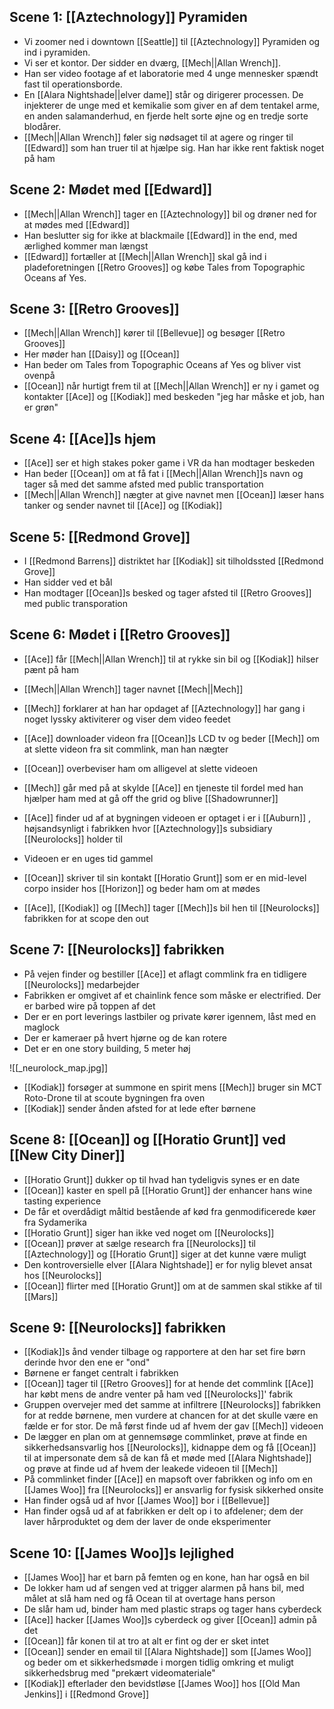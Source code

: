 ## Scene 1: [[Aztechnology]] Pyramiden

- Vi zoomer ned i downtown [[Seattle]] til [[Aztechnology]] Pyramiden og ind i pyramiden.
- Vi ser et kontor. Der sidder en dværg, [[Mech||Allan Wrench]].
- Han ser video footage af et laboratorie med 4 unge mennesker spændt fast til operationsborde.
- En [[Alara Nightshade||elver dame]] står og dirigerer processen. De injekterer de unge med et kemikalie som giver en af dem tentakel arme, en anden salamanderhud, en fjerde helt sorte øjne og en tredje sorte blodårer.
- [[Mech||Allan Wrench]] føler sig nødsaget til at agere og ringer til [[Edward]] som han truer til at hjælpe sig. Han har ikke rent faktisk noget på ham

## Scene 2: Mødet med [[Edward]]

- [[Mech||Allan Wrench]] tager en [[Aztechnology]] bil og drøner ned for at mødes med [[Edward]]
- Han beslutter sig for ikke at blackmaile [[Edward]] in the end, med ærlighed kommer man længst
- [[Edward]] fortæller at [[Mech||Allan Wrench]] skal gå ind i pladeforetningen [[Retro Grooves]] og købe Tales from Topographic Oceans af Yes.

## Scene 3: [[Retro Grooves]]

- [[Mech||Allan Wrench]] kører til [[Bellevue]] og besøger [[Retro Grooves]]
- Her møder han [[Daisy]] og [[Ocean]]
- Han beder om Tales from Topographic Oceans af Yes og bliver vist ovenpå
- [[Ocean]] når hurtigt frem til at [[Mech||Allan Wrench]] er ny i gamet og kontakter [[Ace]] og [[Kodiak]] med beskeden "jeg har måske et job, han er grøn"

## Scene 4: [[Ace]]s hjem

- [[Ace]] ser et high stakes poker game i VR da han modtager beskeden
- Han beder [[Ocean]] om at få fat i [[Mech||Allan Wrench]]s navn og tager så med det samme afsted med public transportation
- [[Mech||Allan Wrench]] nægter at give navnet men [[Ocean]] læser hans tanker og sender navnet til [[Ace]] og [[Kodiak]]

## Scene 5: [[Redmond Grove]]

- I [[Redmond Barrens]] distriktet har [[Kodiak]] sit tilholdssted [[Redmond Grove]]
- Han sidder ved et bål
- Han modtager [[Ocean]]s besked og tager afsted til [[Retro Grooves]] med public transporation

## Scene 6: Mødet i [[Retro Grooves]]

- [[Ace]] får [[Mech||Allan Wrench]] til at rykke sin bil og [[Kodiak]] hilser pænt på ham
- [[Mech||Allan Wrench]] tager navnet [[Mech||Mech]]
- [[Mech]] forklarer at han har opdaget af [[Aztechnology]] har gang i noget lyssky aktiviterer og viser dem video feedet
- [[Ace]] downloader videon fra [[Ocean]]s LCD tv og beder [[Mech]] om at slette videon fra sit commlink, man han nægter
- [[Ocean]] overbeviser ham om alligevel at slette videoen
- [[Mech]] går med på at skylde [[Ace]] en tjeneste til fordel med han hjælper ham med at gå off the grid og blive [[Shadowrunner]]
- [[Ace]] finder ud af at bygningen videoen er optaget i er i [[Auburn]] , højsandsynligt i fabrikken hvor [[Aztechnology]]s subsidiary [[Neurolocks]] holder til

- Videoen er en uges tid gammel
- [[Ocean]] skriver til sin kontakt [[Horatio Grunt]] som er en mid-level corpo insider hos [[Horizon]] og beder ham om at mødes
- [[Ace]], [[Kodiak]] og [[Mech]] tager [[Mech]]s bil hen til [[Neurolocks]] fabrikken for at scope den out

## Scene 7: [[Neurolocks]] fabrikken

- På vejen finder og bestiller [[Ace]] et aflagt commlink fra en tidligere [[Neurolocks]] medarbejder
- Fabrikken er omgivet af et chainlink fence som måske er electrified. Der er barbed wire på toppen af det
- Der er en port leverings lastbiler og private kører igennem, låst med en maglock
- Der er kameraer på hvert hjørne og de kan rotere
- Det er en one story building, 5 meter høj

![[_neurolock_map.jpg]]

- [[Kodiak]] forsøger at summone en spirit mens [[Mech]] bruger sin MCT Roto-Drone til at scoute bygningen fra oven
- [[Kodiak]] sender ånden afsted for at lede efter børnene

## Scene 8: [[Ocean]] og [[Horatio Grunt]] ved [[New City Diner]]

- [[Horatio Grunt]] dukker op til hvad han tydeligvis synes er en date
- [[Ocean]] kaster en spell på [[Horatio Grunt]] der enhancer hans wine tasting experience
- De får et overdådigt måltid bestående af kød fra genmodificerede køer fra Sydamerika
- [[Horatio Grunt]] siger han ikke ved noget om [[Neurolocks]]
- [[Ocean]] prøver at sælge research fra [[Neurolocks]] til [[Aztechnology]] og [[Horatio Grunt]] siger at det kunne være muligt
- Den kontroversielle elver [[Alara Nightshade]] er for nylig blevet ansat hos [[Neurolocks]]
- [[Ocean]] flirter med [[Horatio Grunt]] om at de sammen skal stikke af til [[Mars]]

## Scene 9: [[Neurolocks]] fabrikken

- [[Kodiak]]s ånd vender tilbage og rapportere at den har set fire børn derinde hvor den ene er "ond"
- Børnene er fanget centralt i fabrikken
- [[Ocean]] tager til [[Retro Grooves]] for at hende det commlink [[Ace]] har købt mens de andre venter på ham ved [[Neurolocks]]' fabrik
- Gruppen overvejer med det samme at infiltrere [[Neurolocks]] fabrikken for at redde børnene, men vurdere at chancen for at det skulle være en fælde er for stor. De må først finde ud af hvem der gav [[Mech]] videoen
- De lægger en plan om at gennemsøge commlinket, prøve at finde en sikkerhedsansvarlig hos [[Neurolocks]], kidnappe dem og få [[Ocean]] til at impersonate dem så de kan få et møde med [[Alara Nightshade]] og prøve at finde ud af hvem der leakede videoen til [[Mech]]
- På commlinket finder [[Ace]] en mapsoft over fabrikken og info om en [[James Woo]] fra [[Neurolocks]] er ansvarlig for fysisk sikkerhed onsite
- Han finder også ud af hvor [[James Woo]] bor i [[Bellevue]]
- Han finder også ud af at fabrikken er delt op i to afdelener; dem der laver hårproduktet og dem der laver de onde eksperimenter

## Scene 10: [[James Woo]]s lejlighed

- [[James Woo]] har et barn på femten og en kone, han har også en bil
- De lokker ham ud af sengen ved at trigger alarmen på hans bil, med målet at slå ham ned og få Ocean til at overtage hans person
- De slår ham ud, binder ham med plastic straps og tager hans cyberdeck
- [[Ace]] hacker [[James Woo]]s cyberdeck og giver [[Ocean]] admin på det
- [[Ocean]] får konen til at tro at alt er fint og der er sket intet
- [[Ocean]] sender en email til [[Alara Nightshade]] som [[James Woo]] og beder om et sikkerhedsmøde i morgen tidlig omkring et muligt sikkerhedsbrug med "prekært videomateriale"
- [[Kodiak]] efterlader den bevidstløse [[James Woo]] hos [[Old Man Jenkins]] i [[Redmond Grove]]
